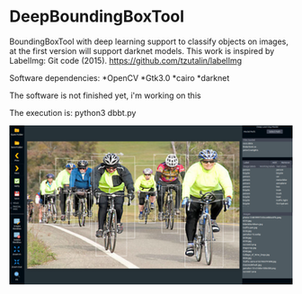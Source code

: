 # DeepBoundingBoxTool
BoundingBoxTool with deep learning support to classify objects on images, at the first version will support darknet models.
This work is inspired by LabelImg:
Git code (2015). https://github.com/tzutalin/labelImg

Software dependencies:
*OpenCV
*Gtk3.0
*cairo
*darknet

The software is not finished yet, i'm working on this

The execution is:
python3 dbbt.py


![first prototype preview](tests/advance3.png)
